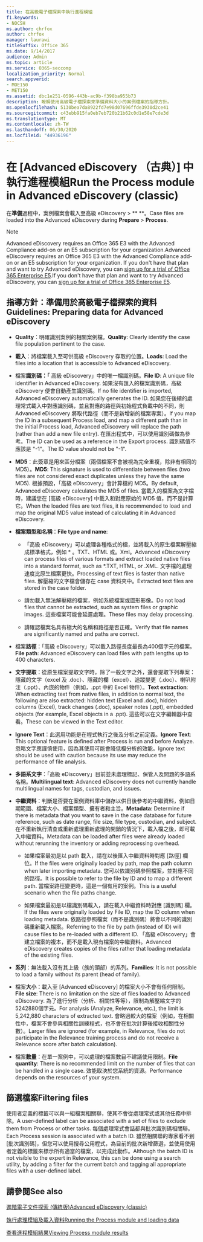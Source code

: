 ```yaml
---
title: 在高級電子檔探索中執行進程模組
f1.keywords:
- NOCSH
ms.author: chrfox
author: chrfox
manager: laurawi
titleSuffix: Office 365
ms.date: 9/14/2017
audience: Admin
ms.topic: article
ms.service: O365-seccomp
localization_priority: Normal
search.appverid:
- MOE150
- MET150
ms.assetid: dbc1e251-0596-443b-ac9b-f398ba955b73
description: 瞭解使用高級電子檔探索來準備資料大小的案例檔案的指導方針。
ms.openlocfilehash: 5130bea7da8922fd7e98d07696ffde3930d2ce41
ms.sourcegitcommit: c43ebb915fa0eb7eb720b21b62c0d1e58e7cde3d
ms.translationtype: MT
ms.contentlocale: zh-TW
ms.lasthandoff: 06/30/2020
ms.locfileid: "44936196"
---
```

# <a name="run-the-process-module-in-advanced-ediscovery-classic"></a><span data-ttu-id="f31ce-103">在 [Advanced eDiscovery （古典）] 中執行進程模組</span><span class="sxs-lookup"><span data-stu-id="f31ce-103">Run the Process module in Advanced eDiscovery (classic)</span></span>

<span data-ttu-id="f31ce-104">在**準備**過程中，案例檔案會載入至高級 eDiscovery \> \*\* \*\*。</span><span class="sxs-lookup"><span data-stu-id="f31ce-104">Case files are loaded into the Advanced eDiscovery during **Prepare** \> **Process**.</span></span> 
  
> [!NOTE]
> <span data-ttu-id="f31ce-105">Advanced eDiscovery requires an Office 365 E3 with the Advanced Compliance add-on or an E5 subscription for your organization.</span><span class="sxs-lookup"><span data-stu-id="f31ce-105">Advanced eDiscovery requires an Office 365 E3 with the Advanced Compliance add-on or an E5 subscription for your organization.</span></span> <span data-ttu-id="f31ce-106">If you don't have that plan and want to try Advanced eDiscovery, you can [sign up for a trial of Office 365 Enterprise E5](https://go.microsoft.com/fwlink/p/?LinkID=698279).</span><span class="sxs-lookup"><span data-stu-id="f31ce-106">If you don't have that plan and want to try Advanced eDiscovery, you can [sign up for a trial of Office 365 Enterprise E5](https://go.microsoft.com/fwlink/p/?LinkID=698279).</span></span> 
  
## <a name="guidelines-preparing-data-for-advanced-ediscovery"></a><span data-ttu-id="f31ce-107">指導方針：準備用於高級電子檔探索的資料</span><span class="sxs-lookup"><span data-stu-id="f31ce-107">Guidelines: Preparing data for Advanced eDiscovery</span></span>

- <span data-ttu-id="f31ce-108">**Quality**：明確識別案例的相關案例檔。</span><span class="sxs-lookup"><span data-stu-id="f31ce-108">**Quality**: Clearly identify the case file population pertinent to the case.</span></span>
    
- <span data-ttu-id="f31ce-109">**載入**：將檔案載入至可供高級 eDiscovery 存取的位置。</span><span class="sxs-lookup"><span data-stu-id="f31ce-109">**Loads**: Load the files into a location that is accessible to Advanced eDiscovery.</span></span>
    
- <span data-ttu-id="f31ce-110">檔案**識別碼：「** 高級 eDiscovery」中的唯一檔識別碼。</span><span class="sxs-lookup"><span data-stu-id="f31ce-110">**File ID**: A unique file identifier in Advanced eDiscovery.</span></span> <span data-ttu-id="f31ce-111">如果沒有匯入的檔案識別碼，高級 eDiscovery 便會自動產生識別碼。</span><span class="sxs-lookup"><span data-stu-id="f31ce-111">If no file identifier is imported, Advanced eDiscovery automatically generates the ID.</span></span> <span data-ttu-id="f31ce-112">如果您在後續的處理常式載入中對應識別碼，並且對應的路徑與初始程式負載中的不同，則 Advanced eDiscovery 將取代路徑（而不是新增新的檔案專案）。</span><span class="sxs-lookup"><span data-stu-id="f31ce-112">If you map the ID in a subsequent Process load, and map a different path than in the initial Process load, Advanced eDiscovery will replace the path (rather than add a new file entry).</span></span> <span data-ttu-id="f31ce-113">在匯出程式中，可以使用識別碼做為參考。</span><span class="sxs-lookup"><span data-stu-id="f31ce-113">The ID can be used as a reference in the Export process.</span></span> <span data-ttu-id="f31ce-114">識別碼值不應該是 "-1"。</span><span class="sxs-lookup"><span data-stu-id="f31ce-114">The ID value should not be "-1".</span></span>
    
- <span data-ttu-id="f31ce-115">**MD5**：此簽章是用來區分檔案（兩個檔案不會被視為完全重複，除非有相同的 MD5）。</span><span class="sxs-lookup"><span data-stu-id="f31ce-115">**MD5**: This signature is used to differentiate between files (two files are not considered exact duplicates unless they have the same MD5).</span></span> <span data-ttu-id="f31ce-116">根據預設，「高級 eDiscovery」會計算檔的 MD5。</span><span class="sxs-lookup"><span data-stu-id="f31ce-116">By default, Advanced eDiscovery calculates the MD5 of files.</span></span> <span data-ttu-id="f31ce-117">當載入的檔案為文字檔時，建議您在 [高級 eDiscovery] 中載入和對應原始的 MD5 值，而不是計算它。</span><span class="sxs-lookup"><span data-stu-id="f31ce-117">When the loaded files are text files, it is recommended to load and map the original MD5 value instead of calculating it in Advanced eDiscovery.</span></span>
    
- <span data-ttu-id="f31ce-118">**檔案類型和名稱**：</span><span class="sxs-lookup"><span data-stu-id="f31ce-118">**File type and name**:</span></span>
    
  - <span data-ttu-id="f31ce-119">「高級 eDiscovery」可以處理各種格式的檔，並將載入的原生檔案解壓縮成標準格式，例如 \* 。TXT、HTML 或。Xml。</span><span class="sxs-lookup"><span data-stu-id="f31ce-119">Advanced eDiscovery can process files of various formats and extract loaded native files into a standard format, such as \*.TXT, HTML, or .XML.</span></span> <span data-ttu-id="f31ce-120">文字檔的處理速度比原生檔案更快。</span><span class="sxs-lookup"><span data-stu-id="f31ce-120">Processing of text files is faster than native files.</span></span> <span data-ttu-id="f31ce-121">解壓縮的文字檔會儲存在 case 資料夾中。</span><span class="sxs-lookup"><span data-stu-id="f31ce-121">Extracted text files are stored in the case folder.</span></span>
    
  - <span data-ttu-id="f31ce-122">請勿載入無法解壓縮的檔案，例如系統檔案或圖形影像。</span><span class="sxs-lookup"><span data-stu-id="f31ce-122">Do not load files that cannot be extracted, such as system files or graphic images.</span></span> <span data-ttu-id="f31ce-123">這些檔案可能會延遲處理。</span><span class="sxs-lookup"><span data-stu-id="f31ce-123">These files may delay processing.</span></span>
    
  - <span data-ttu-id="f31ce-124">請確認檔案名具有極大的名稱和路徑是否正確。</span><span class="sxs-lookup"><span data-stu-id="f31ce-124">Verify that file names are significantly named and paths are correct.</span></span>
    
- <span data-ttu-id="f31ce-125">檔案**路徑**：「高級 eDiscovery」可以載入路徑長度最長為400個字元的檔案。</span><span class="sxs-lookup"><span data-stu-id="f31ce-125">**File path**: Advanced eDiscovery can load files with path lengths up to 400 characters.</span></span>
    
- <span data-ttu-id="f31ce-126">**文字提取**：從原生檔案提取文字時，除了一般文字之外，還會提取下列專案：隱藏的文字（excel 及 .doc）、隱藏的欄（excel）、追蹤變更（.doc）、喇叭附注（.ppt）、內嵌的物件（例如，.ppt 中的 Excel 物件）。</span><span class="sxs-lookup"><span data-stu-id="f31ce-126">**Text extraction**: When extracting text from native files, in addition to normal text, the following are also extracted: hidden text (Excel and .doc), hidden columns (Excel), track changes (.doc), speaker notes (.ppt), embedded objects (for example, Excel objects in a .ppt).</span></span> <span data-ttu-id="f31ce-127">這些可以在文字編輯器中查看。</span><span class="sxs-lookup"><span data-stu-id="f31ce-127">These can be viewed in the Text editor.</span></span>
    
- <span data-ttu-id="f31ce-128">**Ignore Text**：此選用功能是在程式執行之後及分析之前定義。</span><span class="sxs-lookup"><span data-stu-id="f31ce-128">**Ignore Text**: This optional feature is defined after Process is run and before Analyze.</span></span> <span data-ttu-id="f31ce-129">忽略文字應謹慎使用，因為其使用可能會降低檔分析的效能。</span><span class="sxs-lookup"><span data-stu-id="f31ce-129">Ignore text should be used with caution because its use may reduce the performance of file analysis.</span></span>
    
- <span data-ttu-id="f31ce-130">**多語系文字**：「高級 eDiscovery」目前並未處理標記、保管人及問題的多語系名稱。</span><span class="sxs-lookup"><span data-stu-id="f31ce-130">**Multilingual text**: Advanced eDiscovery does not currently handle multilingual names for tags, custodian, and issues.</span></span>
    
- <span data-ttu-id="f31ce-131">**中繼資料**：判斷是否要在案例資料庫中儲存以供日後參考的中繼資料，例如日期範圍、檔案大小、檔案類型、擁有者和主旨。</span><span class="sxs-lookup"><span data-stu-id="f31ce-131">**Metadata**: Determine if there is metadata that you want to save in the case database for future reference, such as date range, file size, file type, custodian, and subject.</span></span> <span data-ttu-id="f31ce-132">在不重新執行清查或重新處理重新處理的開銷的情況下，載入檔之後，即可載入中繼資料。</span><span class="sxs-lookup"><span data-stu-id="f31ce-132">Metadata can be loaded after files were already loaded without rerunning the inventory or adding reprocessing overhead.</span></span> 
    
  - <span data-ttu-id="f31ce-133">如果檔案最初是以 path 載入，請在以後匯入中繼資料時對應 [路徑] 欄位。</span><span class="sxs-lookup"><span data-stu-id="f31ce-133">If the files were originally loaded by path, map the path column when later importing metadata.</span></span> <span data-ttu-id="f31ce-134">您可以依識別碼參照檔案，並對應不同的路徑。</span><span class="sxs-lookup"><span data-stu-id="f31ce-134">It is possible to refer to the file by ID and to map a different path.</span></span> <span data-ttu-id="f31ce-135">當檔案路徑變更時，這是一個有用的案例。</span><span class="sxs-lookup"><span data-stu-id="f31ce-135">This is a useful scenario when the file paths change.</span></span>
    
  - <span data-ttu-id="f31ce-136">如果檔案最初是以檔識別碼載入，請在載入中繼資料時對應 [識別碼] 欄。</span><span class="sxs-lookup"><span data-stu-id="f31ce-136">If the files were originally loaded by File ID, map the ID column when loading metadata.</span></span> <span data-ttu-id="f31ce-137">依路徑參照檔案（而不是識別碼）將會以不同的識別碼重新載入檔案。</span><span class="sxs-lookup"><span data-stu-id="f31ce-137">Referring to the file by path (instead of ID) will cause files to be re-loaded with a different ID.</span></span> <span data-ttu-id="f31ce-138">「高級 eDiscovery」會建立檔案的複本，而不是載入現有檔案的中繼資料。</span><span class="sxs-lookup"><span data-stu-id="f31ce-138">Advanced eDiscovery creates copies of the files rather that loading metadata of the existing files.</span></span>
    
- <span data-ttu-id="f31ce-139">**系列**：無法載入沒有其上級（族的頭部）的系列。</span><span class="sxs-lookup"><span data-stu-id="f31ce-139">**Families**: It is not possible to load a family without its parent (head of family).</span></span> 
    
- <span data-ttu-id="f31ce-140">檔案**大小**：載入至 [Advanced eDiscovery] 的檔案大小不會有任何限制。</span><span class="sxs-lookup"><span data-stu-id="f31ce-140">**File size**: There is no limitation on the size of files loaded to Advanced eDiscovery.</span></span> <span data-ttu-id="f31ce-141">為了進行分析（分析、相關性等等），限制為解壓縮文字的5242880個字元。</span><span class="sxs-lookup"><span data-stu-id="f31ce-141">For analysis (Analyze, Relevance, etc.), the limit is 5,242,880 characters of extracted text.</span></span> <span data-ttu-id="f31ce-142">會略過較大的檔案（例如，在相關性中，檔案不會參與相關性訓練程式，也不會在批次計算後接收相關性分數）。</span><span class="sxs-lookup"><span data-stu-id="f31ce-142">Larger files are ignored (for example, in Relevance, files do not participate in the Relevance training process and do not receive a Relevance score after batch calculation).</span></span>
    
- <span data-ttu-id="f31ce-143">檔案**數量**：在單一案例中，可以處理的檔案數目不建議使用限制。</span><span class="sxs-lookup"><span data-stu-id="f31ce-143">**File quantity**: There is no recommended limit on the number of files that can be handled in a single case.</span></span> <span data-ttu-id="f31ce-144">效能取決於您系統的資源。</span><span class="sxs-lookup"><span data-stu-id="f31ce-144">Performance depends on the resources of your system.</span></span> 
    
## <a name="filtering-files"></a><span data-ttu-id="f31ce-145">篩選檔案</span><span class="sxs-lookup"><span data-stu-id="f31ce-145">Filtering files</span></span>

<span data-ttu-id="f31ce-146">使用者定義的標籤可以與一組檔案相關聯，使其不會從處理常式或其他任務中排除。</span><span class="sxs-lookup"><span data-stu-id="f31ce-146">A user-defined label can be associated with a set of files to exclude them from Process or other tasks.</span></span> <span data-ttu-id="f31ce-147">每個處理常式會話都與批次識別碼相關聯。</span><span class="sxs-lookup"><span data-stu-id="f31ce-147">Each Process session is associated with a batch ID.</span></span> <span data-ttu-id="f31ce-148">雖然相關聯的專家看不到 [批次識別碼]，但您可以使用搜尋公用程式，為目前的批次新增篩選，並使用使用者定義的標籤來標示所有適當的檔案，以完成此動作。</span><span class="sxs-lookup"><span data-stu-id="f31ce-148">Although the batch ID is not visible to the expert in Relevance, this can be done using a search utility, by adding a filter for the current batch and tagging all appropriate files with a user-defined label.</span></span> 
  
## <a name="see-also"></a><span data-ttu-id="f31ce-149">請參閱</span><span class="sxs-lookup"><span data-stu-id="f31ce-149">See also</span></span>

[<span data-ttu-id="f31ce-150">進階電子文件探索 (傳統版)</span><span class="sxs-lookup"><span data-stu-id="f31ce-150">Advanced eDiscovery (classic)</span></span>](office-365-advanced-ediscovery.md)
  
[<span data-ttu-id="f31ce-151">執行處理模組及載入資料</span><span class="sxs-lookup"><span data-stu-id="f31ce-151">Running the Process module and loading data</span></span>](run-the-process-module-and-load-data-in-advanced-ediscovery.md)
  
[<span data-ttu-id="f31ce-152">查看進程模組結果</span><span class="sxs-lookup"><span data-stu-id="f31ce-152">Viewing Process module results</span></span>](view-process-module-results-in-advanced-ediscovery.md)

